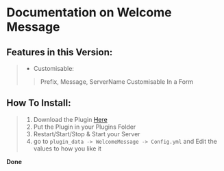 # Documentation on Welcome Message

## Features in this Version:
> - Customisable:
> > Prefix, Message, ServerName Customisable In a Form

## How To Install:
> 1. Download the Plugin <a href="https://poggit.pmmp.io/p/WelcomeMessage/1.9">Here</a>
> 2. Put the Plugin in your Plugins Folder
> 3. Restart/Start/Stop & Start your Server
> 4. go to `plugin_data -> WelcomeMessage -> Config.yml` and Edit the values to how you like it
>  
**Done**


